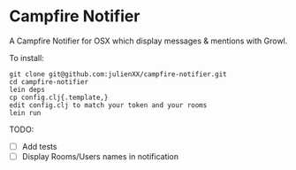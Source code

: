 Campfire Notifier
=================

A Campfire Notifier for OSX which display messages & mentions with Growl.

To install:
```shell
git clone git@github.com:julienXX/campfire-notifier.git
cd campfire-notifier
lein deps
cp config.clj{.template,}
edit config.clj to match your token and your rooms
lein run
```

TODO:
- [ ] Add tests
- [ ] Display Rooms/Users names in notification

